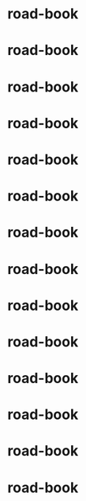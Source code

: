 # road-book
# road-book
# road-book
# road-book
# road-book
# road-book
# road-book
# road-book
# road-book
# road-book
# road-book
# road-book
# road-book
# road-book
